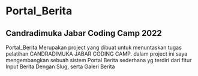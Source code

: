 # Portal_Berita
## Candradimuka Jabar Coding Camp 2022

Portal_Berita Merupakan project yang dibuat untuk menuntaskan tugas pelatihan CANDRADIMUKA JABAR CODING CAMP. dalam project ini saya mengembangkan sebuah sistem Portal Berita sederhana yg terdiri dari fitur Input Berita Dengan Slug, serta Galeri Berita

